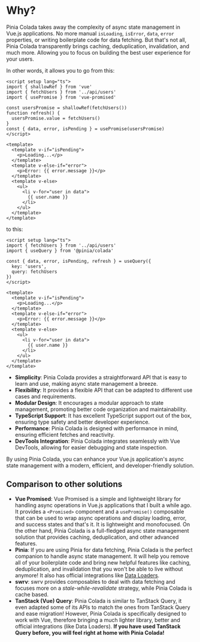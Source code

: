 # Why?

Pinia Colada takes away the complexity of async state management in Vue.js applications. No more manual `isLoading`, `isError`, `data`, `error` properties, or writing boilerplate code for data fetching. But that's not all, Pinia Colada transparently brings caching, deduplication, invalidation, and much more. Allowing you to focus on building the best user experience for your users.

In other words, it allows you to go from this:

```vue{2-10}
<script setup lang="ts">
import { shallowRef } from 'vue'
import { fetchUsers } from '../api/users'
import { usePromise } from 'vue-promised'

const usersPromise = shallowRef(fetchUsers())
function refresh() {
  usersPromise.value = fetchUsers()
}
const { data, error, isPending } = usePromise(usersPromise)
</script>

<template>
  <template v-if="isPending">
    <p>Loading...</p>
  </template>
  <template v-else-if="error">
    <p>Error: {{ error.message }}</p>
  </template>
  <template v-else>
    <ul>
      <li v-for="user in data">
        {{ user.name }}
      </li>
    </ul>
  </template>
</template>
```

to this:

```vue{2-8}
<script setup lang="ts">
import { fetchUsers } from '../api/users'
import { useQuery } from '@pinia/colada'

const { data, error, isPending, refresh } = useQuery({
  key: 'users',
  query: fetchUsers
})
</script>

<template>
  <template v-if="isPending">
    <p>Loading...</p>
  </template>
  <template v-else-if="error">
    <p>Error: {{ error.message }}</p>
  </template>
  <template v-else>
    <ul>
      <li v-for="user in data">
        {{ user.name }}
      </li>
    </ul>
  </template>
</template>
```

- **Simplicity**: Pinia Colada provides a straightforward API that is easy to learn and use, making async state management a breeze.
- **Flexibility**: It provides a flexible API that can be adapted to different use cases and requirements.
- **Modular Design**: It encourages a modular approach to state management, promoting better code organization and maintainability.
- **TypeScript Support**: It has excellent TypeScript support out of the box, ensuring type safety and better developer experience.
- **Performance**: Pinia Colada is designed with performance in mind, ensuring efficient fetches and reactivity.
- **DevTools Integration**: Pinia Colada integrates seamlessly with Vue DevTools, allowing for easier debugging and state inspection.

By using Pinia Colada, you can enhance your Vue.js application's async state management with a modern, efficient, and developer-friendly solution.

## Comparison to other solutions

- **Vue Promised**: Vue Promised is a simple and lightweight library for handling async operations in Vue.js applications that I built a while ago. It provides a `<Promised>` component and a `usePromise()` composable that can be used to wrap async operations and display loading, error, and success states and that's it. It is lightweight and monofocused. On the other hand, Pinia Colada is a full-fledged async state management solution that provides caching, deduplication, and other advanced features.
- **Pinia**: If you are using Pinia for data fetching, Pinia Colada is the perfect companion to handle async state management. It will help you remove all of your boilerplate code and  bring new helpful features like caching, deduplication, and invalidation that you won't be able to live without anymore! It also has official integrations like [Data Loaders](https://uvr.esm.is/data-loaders/).
- **swrv**: swrv provides composables to deal with data fetching and focuses more on a _stale-while-revalidate_ strategy, while Pinia Colada is cache based. 
- **TanStack (Vue) Query**: Pinia Colada is similar to TanStack Query, it even adapted some of its APIs to match the ones from TanStack Query and ease migration! However, Pinia Colada is specifically designed to work with Vue, therefore bringing a much lighter library, better and official integrations (like Data Loaders). **If you have used TanStack Query before, you will feel right at home with Pinia Colada!**
